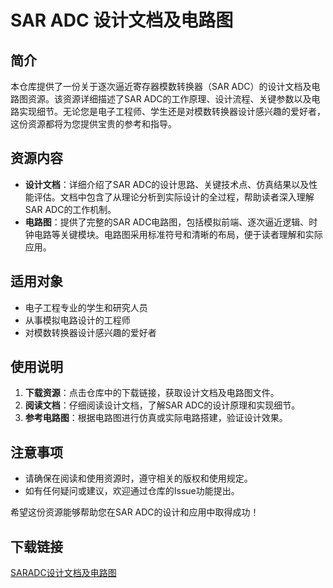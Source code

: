 # SAR ADC 设计文档及电路图

## 简介

本仓库提供了一份关于逐次逼近寄存器模数转换器（SAR ADC）的设计文档及电路图资源。该资源详细描述了SAR ADC的工作原理、设计流程、关键参数以及电路实现细节。无论您是电子工程师、学生还是对模数转换器设计感兴趣的爱好者，这份资源都将为您提供宝贵的参考和指导。

## 资源内容

- **设计文档**：详细介绍了SAR ADC的设计思路、关键技术点、仿真结果以及性能评估。文档中包含了从理论分析到实际设计的全过程，帮助读者深入理解SAR ADC的工作机制。
- **电路图**：提供了完整的SAR ADC电路图，包括模拟前端、逐次逼近逻辑、时钟电路等关键模块。电路图采用标准符号和清晰的布局，便于读者理解和实际应用。

## 适用对象

- 电子工程专业的学生和研究人员
- 从事模拟电路设计的工程师
- 对模数转换器设计感兴趣的爱好者

## 使用说明

1. **下载资源**：点击仓库中的下载链接，获取设计文档及电路图文件。
2. **阅读文档**：仔细阅读设计文档，了解SAR ADC的设计原理和实现细节。
3. **参考电路图**：根据电路图进行仿真或实际电路搭建，验证设计效果。

## 注意事项

- 请确保在阅读和使用资源时，遵守相关的版权和使用规定。
- 如有任何疑问或建议，欢迎通过仓库的Issue功能提出。

希望这份资源能够帮助您在SAR ADC的设计和应用中取得成功！

## 下载链接

[SARADC设计文档及电路图](https://pan.quark.cn/s/3544d3acae53)